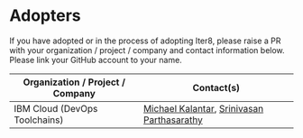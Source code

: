 # Adopters

If you have adopted or in the process of adopting Iter8, please raise a PR with your organization / project / company and contact information below. Please link your GitHub account to your name.

| Organization / Project / Company | Contact(s) |
| --- | --- |
| IBM Cloud (DevOps Toolchains) | [Michael Kalantar](https://github.com/kalantar), [Srinivasan Parthasarathy](https://github.com/sriumcp) |
